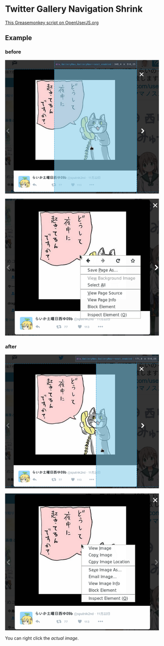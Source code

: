 Twitter Gallery Navigation Shrink
=================================

[This Greasemonkey script on OpenUserJS.org](https://openuserjs.org/scripts/aycabta/Twitter_Gallery_Nav_Shrink)

## Example

### before

![before DOM](before_dom.png)

![before right click](before_r_click.png)

### after

![after DOM](after_dom.png)

![after right click](after_r_click.png)

You can right click the *actual image*.
